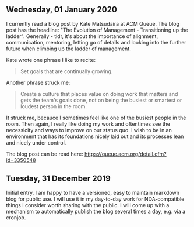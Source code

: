 ## Wednesday, 01 January 2020
I currently read a blog post by Kate Matsudaira at ACM Queue. The blog post has the headline: "The
Evolution of Management - Transitioning up the ladder". Generally - tldr, it's about the importance
of alignment, communication, mentoring, letting go of details and looking into the further future
when climbing up the ladder of management.

Kate wrote one phrase I like to recite:
> Set goals that are continually growing.

Another phrase struck me:
> Create a culture that places value on doing work that matters and gets the team's goals done, not
> on being the busiest or smartest or loudest person in the room.

It struck me, becauce I sometimes feel like one of the busiest people in the room. Then again, I
really like doing my work and oftentimes see the necessicity and ways to improve on our status quo.
I wish to be in an environment that has its foundations nicely laid out and its processes lean and
nicely under control.

The blog post can be read here: https://queue.acm.org/detail.cfm?id=3350548


## Tuesday, 31 December 2019
Initial entry. I am happy to have a versioned, easy to maintain markdown blog for public use.
I will use it in my day-to-day work for NDA-compatible things I consider worth sharing with the
public. I will come up with a mechanism to automatically publish the blog several times a day, e.g.
via a cronjob.
